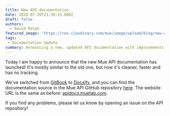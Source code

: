 ```yaml
---
title: New API documentation
date: 2020-07-20T21:30:15.000Z
draft: false
authors:
  - David Ralph
featured_image: 'https://res.cloudinary.com/mue/image/upload/blog/new-api-docs.webp'
tags:
 - Documentation Update
summary: Announcing a new, updated API documentation with improvements to privacy and speed.
---
```


Today I am happy to announce that the new Mue API documentation has launched! It's mostly similar to the old one, but now it's cleaner, faster and has no tracking. 

We've switched from [GitBook](https://gitbook.com/) to [Docsify](https://docsify.js.org/), and you can find the documentation source in the Mue API GitHub repository [here](https://github.com/mue/api/tree/main/docs). The website URL is the same as before: [apidocs.muetab.com](https://apidocs.muetab.com).

If you find any problems, please let us know by opening an issue on the API repository!
